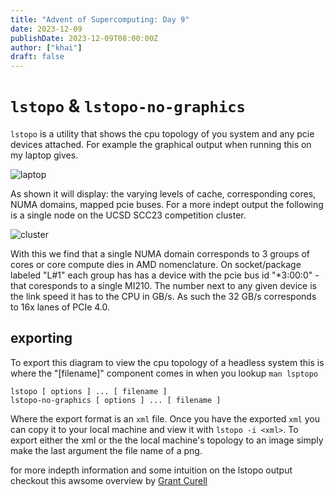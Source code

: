 ```yaml
---
title: "Advent of Supercomputing: Day 9"
date: 2023-12-09
publishDate: 2023-12-09T08:00:00Z
author: ["khai"]
draft: false
---
```


# `lstopo` & `lstopo-no-graphics`

`lstopo` is a utility that shows the cpu topology of you system and any pcie devices attached. For example the graphical output when running this on my laptop gives.

![laptop](/post-media/advent-2023-media/day-9/laptop-topo.jpg)

As shown it will display: the varying levels of cache, corresponding cores, NUMA domains, mapped pcie buses. For a more indept output the following is a single node on the UCSD SCC23 competition cluster.

![cluster](/post-media/advent-2023-media/day-9/4numa.png)

With this we find that a single NUMA domain corresponds to 3 groups of cores or core compute dies in AMD nomenclature. On socket/package labeled "L#1" each group has has a device with the pcie bus id "\*3:00:0" - that coresponds to a single MI210. The number next to any given device is the link speed it has to the CPU in GB/s. As such the 32 GB/s corresponds to 16x lanes of PCIe 4.0.



## exporting

To export this diagram to view the cpu topology of a headless system this is where the "[filename]" component comes in when you lookup `man lsptopo`
```
lstopo [ options ] ... [ filename ]
lstopo-no-graphics [ options ] ... [ filename ]
```

Where the export format is an `xml` file. Once you have the exported `xml` you can copy it to your local machine and view it with `lstopo -i <xml>`. To export either the xml or the the local machine's topology to an image simply make the last argument the file name of a png.

for more indepth information and some intuition on the lstopo output checkout this awsome overview by [Grant Curell](https://grantcurell.github.io/How%20to%20Read%20lstopo%20and%20a%20PCIe%20Overview/)     
